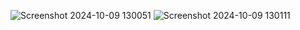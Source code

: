 ![Screenshot 2024-10-09 130051](https://github.com/user-attachments/assets/4840b9b6-623f-4c81-9a48-e457ace97e31)
![Screenshot 2024-10-09 130111](https://github.com/user-attachments/assets/0d146340-81dc-43a4-8e0f-45419f30a6bd)

